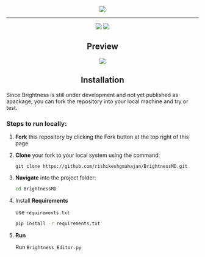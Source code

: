 
<p align='center'><img src="https://github.com/user-attachments/assets/6348622a-71a5-4203-9b18-860f8980647c" /></p>

<hr>

<p align='center'><img src="https://img.shields.io/badge/Python-3776AB?style=flat-square&logo=python&logoColor=white" />         <img src="https://img.shields.io/badge/JSON-F5DE19?style=flat-square&logo=json&logoColor=black" /></p>

<h2 align='center'>Preview</h2>

<p align='center'><img src="https://github.com/user-attachments/assets/6cb9157a-991d-419e-8cf9-e8fd5c520f0a" /></p>

<h2 align='center'>Installation</h2>
Since Brightness is still under development and not yet published as apackage, you can fork the repository  into your local machine and try or test.
<h3>Steps to run locally:</h3>

1. **Fork** this repository by clicking the Fork button at the top right of this page

2. **Clone** your fork to your local system using the command:
   ```git
   git clone https://github.com/rishikeshgmahajan/BrightnessMD.git
   ```
3. **Navigate** into the project folder:
   ```bash
   cd BrightnessMD
   ```
4. Install **Requirements**
   
   use `requirements.txt`
   ```bash
   pip install -r requirements.txt
   ```

5. **Run**
   
   Run `Brightness_Editor.py`




